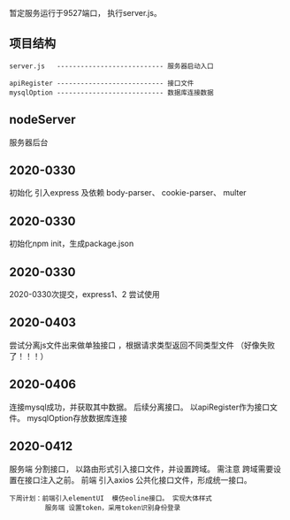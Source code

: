 暂定服务运行于9527端口， 执行server.js。

## 项目结构
    server.js   --------------------------- 服务器启动入口
    
    apiRegister --------------------------- 接口文件
    mysqlOption --------------------------- 数据库连接数据



## nodeServer
服务器后台

## 2020-0330
初始化 引入express 及依赖 body-parser、 cookie-parser、 multer

## 2020-0330
初始化npm init，生成package.json

## 2020-0330
2020-0330次提交，express1、2 尝试使用

## 2020-0403
尝试分离js文件出来做单独接口 ，根据请求类型返回不同类型文件  （好像失败了！！！）

## 2020-0406
连接mysql成功，并获取其中数据。 后续分离接口。 以apiRegister作为接口文件。 mysqlOption存放数据库连接

## 2020-0412
服务端  分割接口， 以路由形式引入接口文件，并设置跨域。 需注意  跨域需要设置在接口注入之前。
前端  引入axios  公共化接口文件，形成统一接口。   

    下周计划：前端引入elementUI  模仿eoline接口。 实现大体样式
             服务端 设置token，采用token识别身份登录